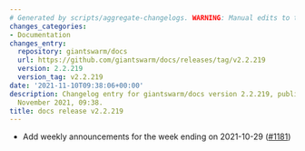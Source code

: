 ```yaml
---
# Generated by scripts/aggregate-changelogs. WARNING: Manual edits to this files will be overwritten.
changes_categories:
- Documentation
changes_entry:
  repository: giantswarm/docs
  url: https://github.com/giantswarm/docs/releases/tag/v2.2.219
  version: 2.2.219
  version_tag: v2.2.219
date: '2021-11-10T09:38:06+00:00'
description: Changelog entry for giantswarm/docs version 2.2.219, published on 10
  November 2021, 09:38.
title: docs release v2.2.219
---
```


- Add weekly announcements for the week ending on 2021-10-29 ([#1181](https://github.com/giantswarm/docs/pull/1181))
